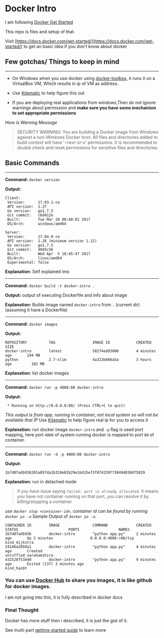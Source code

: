 # Docker Intro
I am following [Docker Get Started](https://docs.docker.com/get-started/)

This repo is files and setup of that.

Visit [https://docs.docker.com/get-started/](https://docs.docker.com/get-started/) to get an basic idea if you don't know about docker

## Few gotchas/ Things to keep in mind 

---
-  On Windows when you use docker using [docker-toolbox](https://www.docker.com/products/docker-toolbox), it runs it on a VirtualBox VM, Which results in ip of VM as address.
-  Use [Kitematic](https://kitematic.com/) to help figure this out

- If you are deploying real applications from windows,Then do not ignore warnings about permission and **make sure you have some mechanism to set appropriate permissions**

*Here is Warning Message*

> SECURITY WARNING: You are building a Docker image from Windows against a non-Windows Docker host. All files and directories added to build context will have '-rwxr-xr-x' permissions. It is recommended to double check and reset permissions for sensitive files and directories.


## Basic Commands

---

**Command:** `docker version`

**Output:**
```
Client:
 Version:      17.03.1-ce
 API version:  1.27
 Go version:   go1.7.5
 Git commit:   c6d412e
 Built:        Tue Mar 28 00:40:02 2017
 OS/Arch:      windows/amd64

Server:
 Version:      17.04.0-ce
 API version:  1.28 (minimum version 1.12)
 Go version:   go1.7.5
 Git commit:   4845c56
 Built:        Wed Apr  5 18:45:47 2017
 OS/Arch:      linux/amd64
 Experimental: false
```

**Explanation:** Self explained imo


---

**Command:** `docker build -t docker-intro .`

**Output:** output of executing Dockerfile and info about image

**Explanation:** Builds image named `docker-intro` from `.` (current dir)(assuming it have a Dockerfile)

---

**Command:** `docker images`

**Output:**
```
REPOSITORY          TAG                 IMAGE ID            CREATED             SIZE
docker-intro        latest              58274ed93000        4 minutes ago       194 MB
python              2.7-slim            4a323b466a5a        3 hours ago         182 MB
```

**Explanation:** list docker images

---

**Command:** `docker run -p 4000:80 docker-intro`

**Output:**
```
 * Running on http://0.0.0.0:80/ (Press CTRL+C to quit)
```
*This output is from app, running in container, not local system so will not be available that IP*
Use [Kitematic](https://kitematic.com/) to help figure real ip for you to access it 

**Explanation:** run docker image `docker-intro` and `-p` flag is used port mapping, here port `4000` of system running docker is mapped to port `80` of container.

---

**Command:** `docker run -d -p 4000:80 docker-intro`

**Output:**
```
1b7d07adb936265a857da1b318e82b29e1bd15ef3f874239f7384948368f5829
```

**Explanation:** run in detached mode

>if you have issue saying `failed: port is already allocated`.
> It means you have not container running on that port, you can resolve it by killing/stopping a container

*use `docker stop <container-id>`, container id can be found by running `docker ps -a`*
Sample Output of `docker ps -a`
```
CONTAINER ID        IMAGE               COMMAND             CREATED             STATUS                       PORTS                  NAMES
1b7d07adb936        docker-intro        "python app.py"     2 minutes ago       Up 2 minutes                 0.0.0.0:4000->80/tcp   kind_dijkstra
24146a2050a1        docker-intro        "python app.py"     4 minutes ago       Created                                             unruffled_varahamihira
432528f53e40        docker-intro        "python app.py"     9 minutes ago       Exited (137) 3 minutes ago                          kind_haibt
```


### You can use [Docker Hub](http://hub.docker.com/) to share you images, it is like github for docker images.
I am not going into this, it is fully described in docker docs

### Final Thought 
Docker has more stuff then i described, it is just the gist of it. 

See multi-part [getting-started guide](https://docs.docker.com/get-started/) to learn more